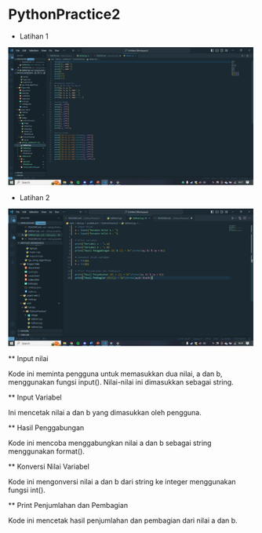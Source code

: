 # PythonPractice2

* Latihan 1
<img src="ss/sslat1.png" width="500">

* Latihan 2
<img src="ss/sslat2.png" width="500">

** Input nilai

Kode ini meminta pengguna untuk memasukkan dua nilai, a dan b, menggunakan fungsi input(). Nilai-nilai ini dimasukkan sebagai string.


** Input Variabel

Ini mencetak nilai a dan b yang dimasukkan oleh pengguna.


** Hasil Penggabungan

Kode ini mencoba menggabungkan nilai a dan b sebagai string menggunakan format().


** Konversi Nilai Variabel

Kode ini mengonversi nilai a dan b dari string ke integer menggunakan fungsi int().


** Print Penjumlahan dan Pembagian

Kode ini mencetak hasil penjumlahan dan pembagian dari nilai a dan b.